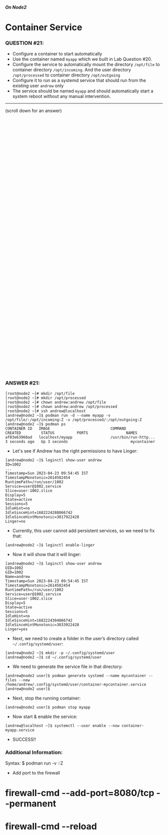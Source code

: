 ***On Node2***
# Container Service

### QUESTION #21: 
* Configure a container to start automatically 
* Use the container named ```myapp``` which we built in Lab Question #20. 
* Configure the service to automatically mount the directory ```/opt/file``` to container directory ```/opt/incoming```. 
And the user directory ```/opt/processed``` to container directory ```/opt/outgoing``` 
* Configure it to run as a systemd service that should run from the existing user ```andrew``` only
* The service should be named ```myapp``` and should automatically start a system reboot without any manual intervention. 

***
(scroll down for an answer)

<br/><br/><br/><br/><br/><br/><br/><br/><br/><br/><br/><br/><br/><br/><br/><br/><br/><br/><br/><br/><br/><br/><br/><br/>
<br/><br/><br/><br/><br/><br/><br/><br/><br/><br/><br/><br/><br/><br/><br/><br/><br/><br/><br/><br/><br/><br/><br/><br/>

### ANSWER #21:
```
[root@node2 ~]# mkdir /opt/file
[root@node2 ~]# mkdir /opt/processed
[root@node2 ~]# chown andrew:andrew /opt/file
[root@node2 ~]# chown andrew:andrew /opt/processed
[root@node2 ~]# ssh andrew@localhost
[andrew@node2 ~]$ podman run -d --name myapp -v /opt/file/:/opt/incoming:Z -v /opt/processed/:/opt/outgoing:Z
[andrew@node2 ~]$ podman ps
CONTAINER ID   IMAGE                           COMMAND                  CREATED         STATUS          PORTS                 NAMES
af03e63960ad   localhost/myapp                 /usr/bin/run-http...    3 seconds ago   Up 3 seconds                            mycontainer
```

* Let's see if Andrew has the right permissions to have Linger:

```
[andrew@node2 ~]$ loginctl show-user andrew
ID=1002
...
Timestamp=Sun 2023-04-23 09:54:45 IST
TimestampMonotonic=2614502454
RuntimePath=/run/user/1002
Service=user@1002.service
Slice=user-1002.slice
Display=5
State=active
Sessions=5
IdleHint=no
IdleSinceHint=1682224288866742
IdleSinceHintMonotonic=3017922428
Linger=no
```

* Currently, this user cannot add persistent services, so we need to fix that:
```
[andrew@node2 ~]$ loginctl enable-linger
```

* Now it will show that it will linger: 
```
[andrew@node2 ~]$ loginctl show-user andrew
UID=1002
GID=1002
Name=andrew
Timestamp=Sun 2023-04-23 09:54:45 IST
TimestampMonotonic=2614502454
RuntimePath=/run/user/1002
Service=user@1002.service
Slice=user-1002.slice
Display=5
State=active
Sessions=5
IdleHint=no
IdleSinceHint=1682224304866742
IdleSinceHintMonotonic=3033922428
Linger=yes
```

* Next, we need to create a folder in the user’s directory called ```~/.config/systemd/user```:
```
[andrew@node2 ~]$ mkdir -p ~/.config/systemd/user
[andrew@node2 ~]$ cd ~/.config/systemd/user
```

* We need to generate the service file in that directory: 
```
[andrew@node2 user]$ podman generate systemd --name mycontainer --files --new
/home/andrew/.config/systemd/user/container-mycontainer.service
[andrew@node2 user]$
```

* Next, stop the running container:
```
[andrew@node2 user]$ podman stop myapp
```

* Now start & enable the service:
```
[andrew@localhost ~]$ systemctl --user enable --now container-myapp.service
```

* SUCCESS!!

### Additional Information:

Syntax: 
$ podman run -v <src>:<dst>:Z <image> 

* Add port to the firewall 

# firewall-cmd --add-port=8080/tcp --permanent 
# firewall-cmd --reload 
